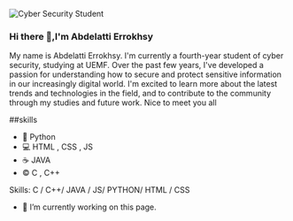 
![Cyber Security Student](https://plus.unsplash.com/premium_photo-1674506654010-22677db35bdf?ixlib=rb-4.0.3&ixid=MnwxMjA3fDB8MHxwaG90by1wYWdlfHx8fGVufDB8fHx8&auto=format&fit=crop&w=1160&q=80)

### Hi there 👋,I'm Abdelatti Errokhsy

My name is Abdelatti Errokhsy. I'm currently a fourth-year student of cyber security, studying at UEMF. Over the past few years, I've developed a passion for understanding how to secure and protect sensitive information in our increasingly digital world. I'm excited to learn more about the latest trends and technologies in the field, and to contribute to the community through my studies and future work. Nice to meet you all


##skills 

* 🐍 Python
* 💻 HTML , CSS , JS
* ☕ JAVA
* © C , C++

Skills: C / C++/ JAVA / JS/ PYTHON/ HTML / CSS

- 🔭 I’m currently working on this page. 





